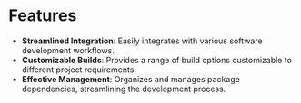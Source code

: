 # Features

- **Streamlined Integration**: Easily integrates with various software development workflows.
- **Customizable Builds**: Provides a range of build options customizable to different project requirements.
- **Effective Management**: Organizes and manages package dependencies, streamlining the development process.
